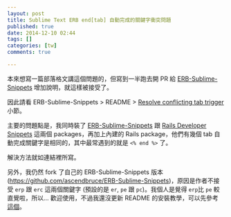 ```yaml
---
layout: post
title: Sublime Text ERB end[tab] 自動完成的關鍵字衝突問題
published: true
date: 2014-12-10 02:44
tags: []
categories: [tw]
comments: true

---
```

本來想寫一篇部落格文講這個問題的，但寫到一半跑去開 PR 給 [ERB-Sublime-Snippets](https://github.com/matthewrobertson/ERB-Sublime-Snippets) 增加說明，就這樣被接受了。

因此請看 ERB-Sublime-Snippets > README > [Resolve conflicting tab trigger](https://github.com/matthewrobertson/ERB-Sublime-Snippets/blob/master/README.md#resolve-conflicting-tab-trigger) 小節。

主要的問題點是，我同時裝了 [ERB-Sublime-Snippets](https://github.com/matthewrobertson/ERB-Sublime-Snippets) 跟 [Rails Developer Snippets](https://github.com/j10io/railsdev-sublime-snippets) 這兩個 packages，再加上內建的 Rails package，他們有幾個 tab 自動完成關鍵字是相同的，其中最常遇到的就是 `<% end %>` 了。

解決方法就如連結裡所寫。

另外，我仍然 fork 了自己的 ERB-Sublime-Snippets 版本 (<https://github.com/ascendbruce/ERB-Sublime-Snippets>)，原因是作者不接受 `erp` 跟 `erc` 這兩個關鍵字 (預設的是 `er`, `pe` 跟 `pc`)。我個人是覺得 `erp`比 `pe` 較直覺啦，所以... 歡迎使用，不過我還沒更新 README 的安裝教學，可以先參考 [這個](https://github.com/ascendbruce/sublime-tomorrow-theme#install)。
